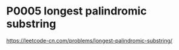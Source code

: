 # P0005 longest palindromic substring

https://leetcode-cn.com/problems/longest-palindromic-substring/

